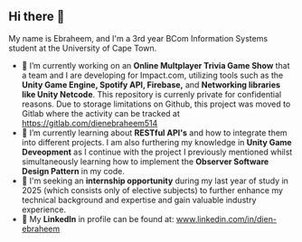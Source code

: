 ## Hi there 👋
My name is Ebraheem, and  I'm a 3rd year BCom Information Systems student at the University of Cape Town.
- 🔭 I’m currently working on an **Online Multplayer Trivia Game Show** that a team and I are developing for Impact.com, utilizing tools such as the **Unity Game Engine, Spotify API, Firebase,** and **Networking libraries like Unity Netcode**. This repository is currenly private for confidential reasons. Due to storage limitations on Github, this project was moved to Gitlab where the activity can be tracked at https://gitlab.com/dienebraheem514
- 🌱 I’m currently learning about **RESTful API's** and how to integrate them into different projects. I am also furthering my knowledge in **Unity Game Deveopment** as I continue with the project I previously mentioned whilst simultaneously learning how to implement the **Observer Software Design Pattern** in my code.
- 👯 I'm seeking an **internship opportunity** during my last year of study in 2025 (which consists only of elective subjects) to further enhance my technical background and expertise and gain valuable industry experience.
- 💼 My **LinkedIn** in profile can be found at: www.linkedin.com/in/dien-ebraheem

<!--
**Ebidien511/Ebidien511** is a ✨ _special_ ✨ repository because its `README.md` (this file) appears on your GitHub profile.

Here are some ideas to get you started:

- 🔭 I’m currently working on ...
- 🌱 I’m currently learning ...
- 👯 I’m looking to collaborate on ...
- 🤔 I’m looking for help with ...
- 💬 Ask me about ...
- 📫 How to reach me: ...
- 😄 Pronouns: ...
- ⚡ Fun fact: ...
-->
